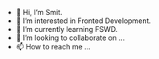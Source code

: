 - 👋 Hi, I’m Smit.
- 👀 I’m interested in Fronted Development.
- 🌱 I’m currently learning FSWD. 
- 💞️ I’m looking to collaborate on ...
- 📫 How to reach me ...

<!---
smit-021/smit-021 is a ✨ special ✨ repository because its `README.md` (this file) appears on your GitHub profile.
You can click the Preview link to take a look at your changes.
--->
